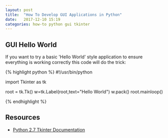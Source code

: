 ```yaml
---
layout: post
title:  "How To Develop GUI Applications in Python"
date:   2017-12-10 15:19
categories: how-to python gui tkinter
---
```


## GUI Hello World ##

If you want to try a basic 'Hello World' style application to ensure everything is working correctly this code will do the trick:

{% highlight python %}
#!/usr/bin/python

import Tkinter as tk

root = tk.Tk()
w=tk.Label(root,text="Hello World")
w.pack()
root.mainloop()

{% endhighlight %}

## Resources ##

* [Python 2.7 Tkinter Documentation](https://docs.python.org/2/library/tkinter.html)





